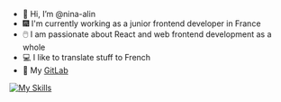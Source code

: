 - 👋 Hi, I’m @nina-alin
- 🎆 I'm currently working as a junior frontend developer in France
- 🖱️ I am passionate about React and web frontend development as a whole
- 💻 I like to translate stuff to French
- 🔗 My [GitLab](https://gitlab.com/nina-alin)

[![My Skills](https://skillicons.dev/icons?i=html,css,sass,js,ts,nestjs,nodejs,react,materialui,tailwind,styledcomponents)](https://skillicons.dev)
